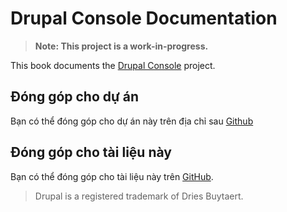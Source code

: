 # Drupal Console Documentation

> **Note: This project is a work-in-progress.**

This book documents the [Drupal Console](http://drupalconsole.com/) project.

## Đóng góp cho dự án

Bạn có thể đóng góp cho dự án này trên địa chỉ sau [Github](https://github.com/hechoendrupal/drupal-console)

## Đóng góp cho tài liệu này

Bạn có thể đóng góp cho tài liệu này trên [GitHub](https://github.com/hechoendrupal/drupal-console-book).

> Drupal is a registered trademark of Dries Buytaert.
